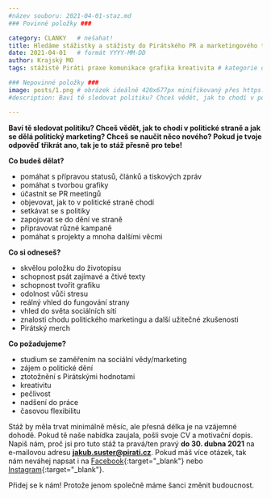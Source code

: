 ```yaml
---
#název souboru: 2021-04-01-staz.md
### Povinné položky ###

category: CLANKY   # nešahat!
title: Hledáme stážistky a stážisty do Pirátského PR a marketingového týmu!
date: 2021-04-01   # formát YYYY-MM-DD
author: Krajský MO
tags: stážisté Piráti praxe komunikace grafika kreativita # kategorie odděleny mezerami, např. volby zemědělství životní-prostředí piráti (viz https://jihomoravsky.pirati.cz/tags/)

### Nepovinné položky ###
image: posts/1.png # obrázek ideálně 420x677px minifikovaný přes https://tinypng.com/
#description: Baví tě sledovat politiku? Chceš vědět, jak to chodí v politické straně a jak se dělá politický marketing? Chceš se naučit něco nového? Pokud je tvoje odpověď třikrát ano, tak je to stáž přesně pro tebe!

---
```

**Baví tě sledovat politiku? Chceš vědět, jak to chodí v politické straně a jak se dělá politický marketing? Chceš se naučit něco nového? Pokud je tvoje odpověď třikrát ano, tak je to stáž přesně pro tebe!**

**Co budeš dělat?**
- pomáhat s přípravou statusů, článků a tiskových zpráv
- pomáhat s tvorbou grafiky
- účastnit se PR meetingů
- objevovat, jak to v politické straně chodí
- setkávat se s politiky
- zapojovat se do dění ve straně
- připravovat různé kampaně
- pomáhat s projekty a mnoha dalšími věcmi

**Co si odneseš?**
- skvělou položku do životopisu
- schopnost psát zajímavé a čtivé texty
- schopnost tvořit grafiku
- odolnost vůči stresu
- reálný vhled do fungování strany
- vhled do světa sociálních sítí
- znalosti chodu politického marketingu a další užitečné zkušenosti
- Pirátský merch

**Co požadujeme?**
- studium se zaměřením na sociální vědy/marketing
- zájem o politické dění
- ztotožnění s Pirátskými hodnotami
- kreativitu
- pečlivost
- nadšení do práce
- časovou flexibilitu

Stáž by měla trvat minimálně měsíc, ale přesná délka je na vzájemné dohodě. Pokud tě naše nabídka zaujala, pošli svoje CV a motivační dopis.  Napiš nám, proč jsi pro tuto stáž ta pravá/ten pravý **do 30. dubna 2021** na e-mailovou adresu **jakub.suster@pirati.cz**. Pokud máš více otázek, tak nám neváhej napsat i na [Facebook](https://www.facebook.com/CPS.JMK){:target="_blank"} nebo [Instagram](https://www.instagram.com/piratijmk/){:target="_blank"}.

Přidej se k nám! Protože jenom společně máme šanci změnit budoucnost.
